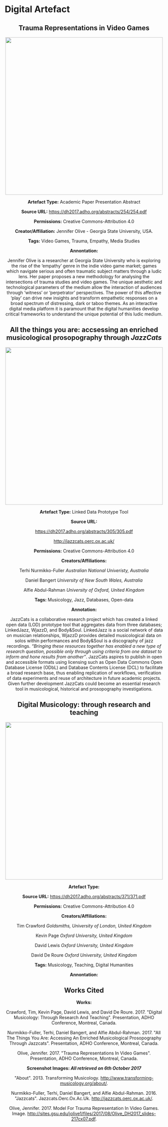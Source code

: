 <h1>Digital Artefact</h1> <text align="center"> 

## Trauma Representations in Video Games 

<div style= <img align="center"> <img src ="https://user-images.githubusercontent.com/31891015/31282581-fd8842c8-aa80-11e7-935e-a8f121f91c22.png" <img width="500">  </div>

**Artefact Type:** 
Academic Paper Presentation Abstract

**Source URL:** 
https://dh2017.adho.org/abstracts/254/254.pdf

**Permissions:** Creative Commons-Attribution 4.0

**Creator/Affiliation:** 
Jennifer Olive - Georgia State University, USA.

**Tags:** 
Video Games, Trauma, Empathy, Media Studies

**Annontation:**

Jennifer Olive is a researcher at Georgia State University who is exploring the rise of the ‘empathy’ genre in the indie video game market; games which navigate serious and often traumatic subject matters through a ludic lens. Her paper proposes a new methodology for analysing the intersections of trauma studies and video games. The unique aesthetic and technological parameters of the medium allow the interaction of audiences through ‘witness’ or ‘perpetrator’ perspectives. The power of this affective ‘play’ can drive new insights and transform empathetic responses on a broad spectrum of distressing, dark or taboo themes. As an interactive digital media platform it is paramount that the digital humanities develop critical frameworks to understand the unique potential of this ludic medium.


## All the things you are: accsessing an enriched musicological prosopography through _JazzCats_

<div style= <img align="center"><img src ="https://user-images.githubusercontent.com/31891015/31282403-7ab7cb3e-aa80-11e7-9179-c60f2e30fec8.png" <img width="500"> </div>

**Artefact Type:** 
Linked Data Prototype Tool

**Source URL:** 

https://dh2017.adho.org/abstracts/305/305.pdf

http://jazzcats.oerc.ox.ac.uk/ 

**Permissions:** Creative Commons-Attribution 4.0

**Creators/Affiliations:**

Terhi Nurmikko-Fuller *Australian National Univeristy, Australia* 

Daniel Bangert *University of New South Wales, Australia*

Alfie Abdul-Rahman *University of Oxford, United Kingdom*

**Tags:** Musicology, Jazz, Databases, Open-data

**Annotation:**

JazzCats is a collaborative research project which has created a linked open data (LOD) prototype tool that aggregates data from three databases; LinkedJazz, WjazzD, and Body&Soul. LinkedJazz is a social network of data on musician relationships, WjazzD provides detailed musicological data on solos within performances and Body&Soul is a discography of jazz recordings. *“Bringing these resources together has enabled a new type of research question, possible only through using criteria from one dataset to inform and hone results from another”*.  JazzCats aspires to publish in open and accessible formats using licensing such as Open Data Commons Open Database License (ODbL) and Database Contents License (DCL) to facilitate a broad research base, thus enabling replication of workflows, verification of data experiments and reuse of architecture in future academic projects. Given further development JazzCats could become an essential research tool in musicological, historical and prosopography investigations.

##  Digital Musicology: through research and teaching

<div style= <img align="center"><img src ="https://user-images.githubusercontent.com/31891015/31282771-8e2f0492-aa81-11e7-8219-5d2102dbece1.png" <img width="500"> </div>

**Artefact Type:** 

__Source URL:__ https://dh2017.adho.org/abstracts/371/371.pdf

**Permissions:** Creative Commons-Attribution 4.0

**Creators/Affiliations:**

Tim Crawford *Goldsmiths, University of London, United Kingdom*

Kevin Page *Oxford University, United Kingdom*

David Lewis *Oxford University, United Kingdom*

David De Roure *Oxford University, United Kingdom*


**Tags:**
Musicology, Teaching, Digital Humanities

**Annontation:**


## Works Cited

**Works:**

Crawford, Tim, Kevin Page, David Lewis, and David De Roure. 2017. "Digital Musicology: Through Research And Teaching". Presentation, ADHO Conference, Montreal, Canada.

Nurmikko-Fuller, Terhi, Daniel Bangert, and Alfie Abdul-Rahman. 2017. "All The Things You Are: Accessing An Enriched Musicological Prosopography Through Jazzcats". Presentation, ADHO Conference, Montreal, Canada.

Olive, Jennifer. 2017. "Trauma Representations In Video Games". Presentation, ADHO Conference, Montreal, Canada.


__Screenshot Images: *All retrieved on 6th October 2017*__

"About". 2013. Transforming Musicology. http://www.transforming-musicology.org/about/.

Nurmikko-Fuller, Terhi, Daniel Bangert, and Alfie Abdul-Rahman. 2016. "Jazzcats". Jazzcats.Oerc.Ox.Ac.Uk. http://jazzcats.oerc.ox.ac.uk/.

Olive, Jennifer. 2017. Model For Trauma Representation In Video Games. Image. http://sites.gsu.edu/jolive1/files/2017/08/Olive_DH2017_slides-217cx07.pdf.





